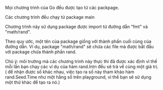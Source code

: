 Mọi chương trình của Go đều được tạo từ các packpage.

Các chương trình đều chạy từ package main

Chương trình này sử dụng package được import từ đường dẫn "fmt" và "math/rand".

Theo quy ước, một tên của package giống với thành phần cuối cùng của đường dẫn. Ví dụ, package "math/rand" sẽ chứa các file mà được bắt đầu với package chứa thành phần rand.

Chú ý: môi trường mà các chương trình này thực thi đã được xác định vì thế mỗi lần bạn chạy các ví dụ của hàm rand.Intn đều sẽ trả về cùng một giá trị. ( để nhận được số khác nhau, việc tạo ra số này tham khảo hàm rand.Seed.Time như một hằng số trên playground, vì thế bạn sẽ sử dụng một thứ khác để tạo ra nó.)
